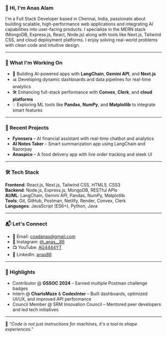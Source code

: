 ### 👋 Hi, I'm Anas Alam

I'm a Full Stack Developer based in Chennai, India, passionate about building scalable, high-performance web applications and integrating AI capabilities into user-facing products. I specialize in the MERN stack (MongoDB, Express.js, React, Node.js) along with tools like Next.js, Tailwind CSS, and cloud deployment platforms. I enjoy solving real-world problems with clean code and intuitive design.

---

### 🚀 What I'm Working On

- 🔧 Building AI-powered apps with **LangChain**, **Gemini API**, and **Next.js**
- 📊 Developing dynamic dashboards and data pipelines for real-time analytics
- 🛠 Enhancing full-stack performance with **Convex**, **Clerk**, and **cloud platforms**
- 💡 Exploring ML tools like **Pandas**, **NumPy**, and **Matplotlib** to integrate smart features

---

### 📌 Recent Projects

- **Fynnsera** – AI financial assistant with real-time chatbot and analytics  
- **AI Notes Taker** – Smart summarization app using LangChain and Razorpay  
- **Anaspice** – A food delivery app with live order tracking and sleek UI

---

### 🛠 Tech Stack

**Frontend**: React.js, Next.js, Tailwind CSS, HTML5, CSS3  
**Backend**: Node.js, Express.js, MongoDB, RESTful APIs  
**AI/ML**: LangChain, Gemini API, Pandas, NumPy, Matplotlib  
**Tools**: Git, GitHub, Postman, Netlify, Render, Convex, Clerk  
**Languages**: JavaScript (ES6+), Python, Java

---

### 📬 Let's Connect

- 📧 Email: coadanas@gmail.com  
- 📸 Instagram: [@_anas__86](https://instagram.com/_anas__86)  
- 📺 YouTube: [AG4444YT](https://www.youtube.com/c/ag4444yt)  
- 💼 LinkedIn: [anas86](https://www.linkedin.com/in/anas86) 

---

### 🏅 Highlights

- Contributor @ **GSSOC 2024** – Earned multiple Postman challenge badges  
- Intern @ **ChartsMaze** & **CodexInter** – Built dashboards, optimized UI/UX, and improved API performance  
- Council Member @ SRM Innovation Council – Mentored peer developers and led tech initiatives

---

📌 *“Code is not just instructions for machines, it's a tool to shape experiences.”*

